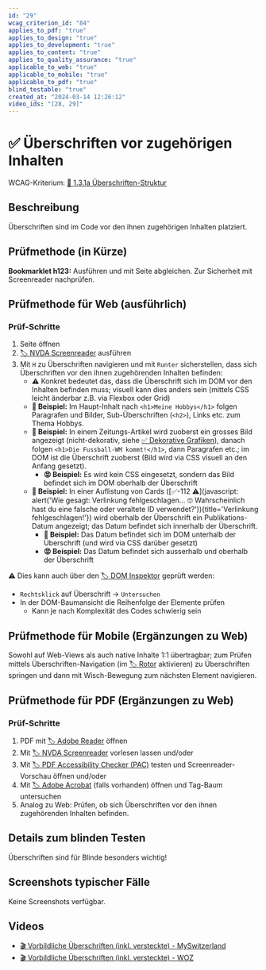 ```yaml
---
id: "29"
wcag_criterion_id: "84"
applies_to_pdf: "true"
applies_to_design: "true"
applies_to_development: "true"
applies_to_content: "true"
applies_to_quality_assurance: "true"
applicable_to_web: "true"
applicable_to_mobile: "true"
applicable_to_pdf: "true"
blind_testable: "true"
created_at: "2024-03-14 12:26:12"
video_ids: "[28, 29]"
---
```


# ✅ Überschriften vor zugehörigen Inhalten

WCAG-Kriterium: [📜 1.3.1a Überschriften-Struktur](..)

## Beschreibung

Überschriften sind im Code vor den ihnen zugehörigen Inhalten platziert.

## Prüfmethode (in Kürze)

**Bookmarklet h123:** Ausführen und mit Seite abgleichen. Zur Sicherheit mit Screenreader nachprüfen.

## Prüfmethode für Web (ausführlich)

### Prüf-Schritte

1. Seite öffnen
1. [🏷️ NVDA Screenreader](/de/tags/nvda-screenreader) ausführen
1. Mit `H` zu Überschriften navigieren und mit `Runter` sicherstellen, dass sich Überschriften vor den ihnen zugehörenden Inhalten befinden:
    - ⚠️ Konkret bedeutet das, dass die Überschrift sich im DOM vor den Inhalten befinden muss; visuell kann dies anders sein (mittels CSS leicht änderbar z.B. via Flexbox oder Grid)
    - **🙂 Beispiel:** Im Haupt-Inhalt nach `<h1>Meine Hobbys</h1>` folgen Paragrafen und Bilder, Sub-Überschriften (`<h2>`), Links etc. zum Thema Hobbys.
    - **🙂 Beispiel:** In einem Zeitungs-Artikel wird zuoberst ein grosses Bild angezeigt (nicht-dekorativ, siehe [✅ Dekorative Grafiken](/de/wcag/1.1.1-nicht-text-inhalt/dekorative-grafiken)), danach folgen `<h1>Die Fussball-WM kommt!</h1>`, dann Paragrafen etc.; im DOM ist die Überschrift zuoberst (Bild wird via CSS visuell an den Anfang gesetzt).
        - **😡 Beispiel:** Es wird kein CSS eingesetzt, sondern das Bild befindet sich im DOM oberhalb der Überschrift
    - **🙂 Beispiel:** In einer Auflistung von Cards ([✅-112 ⚠️](javascript: alert('Wie gesagt: Verlinkung fehlgeschlagen... 🙄 Wahrscheinlich hast du eine falsche oder veraltete ID verwendet?')){title='Verlinkung fehlgeschlagen!'}) wird oberhalb der Überschrift ein Publikations-Datum angezeigt; das Datum befindet sich innerhalb der Überschrift.
        - **🙂 Beispiel:** Das Datum befindet sich im DOM unterhalb der Überschrift (und wird via CSS darüber gesetzt)
        - **😡 Beispiel:** Das Datum befindet sich ausserhalb und oberhalb der Überschrift

⚠️ Dies kann auch über den [🏷️ DOM Inspektor](/de/tags/dom-inspektor) geprüft werden:

- `Rechtsklick` auf Überschrift → `Untersuchen`
- In der DOM-Baumansicht die Reihenfolge der Elemente prüfen
    - Kann je nach Komplexität des Codes schwierig sein

## Prüfmethode für Mobile (Ergänzungen zu Web)

Sowohl auf Web-Views als auch native Inhalte 1:1 übertragbar; zum Prüfen mittels Überschriften-Navigation (im [🏷️ Rotor](/de/tags/rotor) aktivieren) zu Überschriften springen und dann mit Wisch-Bewegung zum nächsten Element navigieren.

## Prüfmethode für PDF (Ergänzungen zu Web)

### Prüf-Schritte
1. PDF mit [🏷️ Adobe Reader](/de/tags/adobe-reader) öffnen
1. Mit [🏷️ NVDA Screenreader](/de/tags/nvda-screenreader) vorlesen lassen und/oder
1. Mit [🏷️ PDF Accessibility Checker (PAC)](/de/tags/pdf-accessibility-checker-pac) testen und Screenreader-Vorschau öffnen und/oder
1. Mit [🏷️ Adobe Acrobat](/de/tags/adobe-acrobat) (falls vorhanden) öffnen und Tag-Baum untersuchen
1. Analog zu Web: Prüfen, ob sich Überschriften vor den ihnen zugehörenden Inhalten befinden.

## Details zum blinden Testen

Überschriften sind für Blinde besonders wichtig!

## Screenshots typischer Fälle

Keine Screenshots verfügbar.

## Videos

- [🎬 Vorbildliche Überschriften (inkl. versteckte) - MySwitzerland](/de/videos/vorbildliche-ueberschriften-inkl-versteckte-myswitzerland)
- [🎬 Vorbildliche Überschriften (inkl. versteckte) - WOZ](/de/videos/vorbildliche-ueberschriften-inkl-versteckte-woz)

